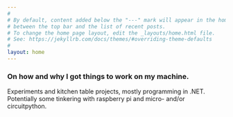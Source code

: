 ```yaml
---
#
# By default, content added below the "---" mark will appear in the home page
# between the top bar and the list of recent posts.
# To change the home page layout, edit the _layouts/home.html file.
# See: https://jekyllrb.com/docs/themes/#overriding-theme-defaults
#
layout: home
---
```


### On how and why I got things to work on my machine.

Experiments and kitchen table projects, mostly programming in .NET.</br>
Potentially some tinkering with raspberry pi and micro- and/or circuitpython.
